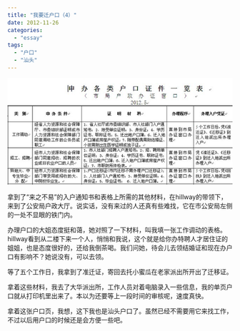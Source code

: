 ```yaml
---
title: "我要迁户口（4）"
date: 2012-11-26
categories: 
  - "essay"
tags: 
  - "户口"
  - "汕头"
---
```


![户口](images/8297292542_cbf2d53e01_z.jpg)

拿到了“来之不易”的入户通知书和表格上所需的其他材料，在hillway的带领下，来到了公安局户政大厅。说实话，没有来过的人还真有些难找，它在市公安局左侧的一处不显眼的铁门内。

办理户口的大姐态度挺和蔼，她对照了一下材料，叫我填一张工作调动的表格。hillway看到从二楼下来一个人，悄悄和我说，这个就是给你办特聘人才居住证的姐姐，也是态度很好的，还给我倒茶喝。我们问她，待会儿去领结婚证和现在办户口有影响不？她说没有，可以去领。

等了五个工作日，我拿到了准迁证，寄回去托小蜜瓜在老家派出所开出了迁移证。

拿着这些材料，我去了大华派出所，工作人员对着电脑录入一些信息，我的单页户口就从打印机里出来了。本以为还要等上一段时间的审核呢，速度真快。

拿着这张户口页，我想，这下我也是汕头户口了。虽然已经不需要用它来找工作，不过以后用户口的时候还是会方便一些吧。
